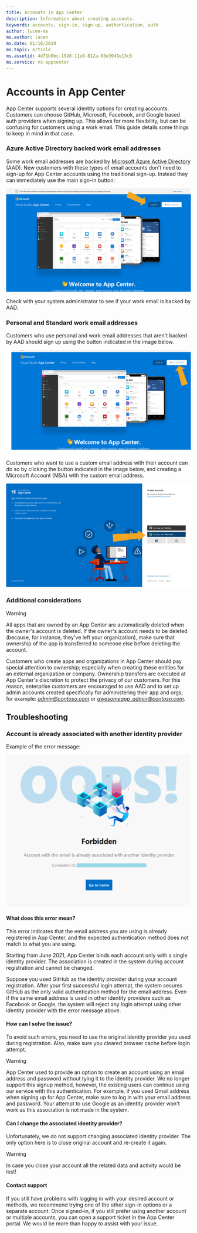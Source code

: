 ```yaml
---
title: Accounts in App Center
description: Information about creating accounts.
keywords: accounts, sign-in, sign-up, authentication, auth
author: lucen-ms
ms.author: lucen
ms.date: 01/16/2019
ms.topic: article
ms.assetid: 4d71b0bc-1916-11e9-812a-93e3941e13c5
ms.service: vs-appcenter
---
```


# Accounts in App Center
App Center supports several identity options for creating accounts. Customers can choose GitHub, Microsoft, Facebook, and Google based auth providers when signing up. This allows for more flexibility, but can be confusing for customers using a work email. This guide details some things to keep in mind in that case.

### Azure Active Directory backed work email addresses
Some work email addresses are backed by [Microsoft Azure Active Directory](https://azure.microsoft.com/services/active-directory/) (AAD). New customers with these types of email accounts don't need to sign-up for App Center accounts using the traditional sign-up. Instead they can immediately use the main sign-in button:

![If your email is backed by AAD; don't sign up, just sign in!](images/sign_in_arrow.png)

Check with your system administrator to see if your work email is backed by AAD.

### Personal and Standard work email addresses
Customers who use personal and work email addresses that aren't backed by AAD should sign up using the button indicated in the image below.

![If you have a non-AAD backed email; sign up!](images/sign_up_arrow.png)

Customers who want to use a custom email address with their account can do so by clicking the button indicated in the image below, and creating a Microsoft Account (MSA) with the custom email address.

![Sign up for an MSA if you want to use your own email address!](images/sign_up_msa_arrow.png)

### Additional considerations
> [!WARNING]
> All apps that are owned by an App Center are automatically deleted when the owner's account is deleted. If the owner's account needs to be deleted (because, for instance, they've left your organization), make sure that ownership of the app is transferred to someone else before deleting the account.

Customers who create apps and organizations in App Center should pay special attention to ownership; especially when creating these entities for an external organization or company. Ownership transfers are executed at App Center's discretion to protect the privacy of our customers. For this reason, enterprise customers are encouraged to use AAD and to set up admin accounts created specifically for administering their app and orgs; for example: <i>admin@contoso.com</i> or <i>awesomeapp_admin@contoso.com.</i>

## Troubleshooting

### Account is already associated with another identity provider

Example of the error message:

![error](images/account_is_already_associated_with_another_identity_provier_error.png)

#### What does this error mean?

This error indicates that the email address you are using is already registered in App Center, and the expected authentication method does not match to what you are using.

Starting from June 2021, App Center binds each account only with a single identity provider. The association is created in the system during account registration and cannot be changed.

Suppose you used GitHub as the identity provider during your account registration. After your first successful login attempt, the system secures GitHub as the only valid authentication method for the email address. Even if the same email address is used in other identity providers such as Facebook or Google, the system will reject any login attempt using other identity provider with the error message above.

#### How can I solve the issue?

To avoid such errors, you need to use the original identity provider you used during registration. Also, make sure you cleared browser cache before login attempt.

> [!WARNING]
> App Center used to provide an option to create an account using an email address and password without tying it to the identity provider. We no longer support this signup method, however, the existing users can continue using our service with this authentication. For example, if you used Gmail address when signing up for App Center, make sure to log in with your email address and password. Your attempt to use Google as an identity provider won't work as this association is not made in the system.

#### Can I change the associated identity provider?

Unfortunately, we do not support changing associated identity provider. The only option here is to close original account and re-create it again.

> [!WARNING]
> In case you close your account all the related data and activity would be lost!

#### Contact support

If you still have problems with logging in with your desired account or methods, we recommend trying one of the other sign-in options or a separate account. Once signed-in, if you still prefer using another account or multiple accounts, you can open a support ticket in the App Center portal. We would be more than happy to assist with your issue.
